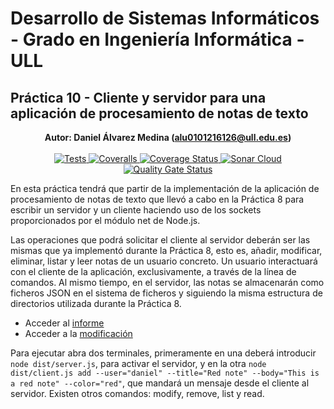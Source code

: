 # Desarrollo de Sistemas Informáticos - Grado en Ingeniería Informática - ULL
## Práctica 10 - Cliente y servidor para una aplicación de procesamiento de notas de texto

<p align="center"><b>Autor: Daniel Álvarez Medina (<a href="alu0101216126@ull.edu.es">alu0101216126@ull.edu.es</a>)</b><br><br>
  <a href="https://github.com/ULL-ESIT-INF-DSI-2021/ull-esit-inf-dsi-20-21-prct10-async-sockets-alu0101216126/actions/workflows/node.js.yml">
    <img alt="Tests" src="https://github.com/ULL-ESIT-INF-DSI-2021/ull-esit-inf-dsi-20-21-prct10-async-sockets-alu0101216126/actions/workflows/node.js.yml/badge.svg">
  </a>
  <a href="https://github.com/ULL-ESIT-INF-DSI-2021/ull-esit-inf-dsi-20-21-prct10-async-sockets-alu0101216126/actions/workflows/.coveralls.yml">
    <img alt="Coveralls" src="https://github.com/ULL-ESIT-INF-DSI-2021/ull-esit-inf-dsi-20-21-prct10-async-sockets-alu0101216126/actions/workflows/.coveralls.yml/badge.svg">
  </a>
    <a href='https://coveralls.io/github/ULL-ESIT-INF-DSI-2021/ull-esit-inf-dsi-20-21-prct10-async-sockets-alu0101216126?branch=main'><img src='https://coveralls.io/repos/github/ULL-ESIT-INF-DSI-2021/ull-esit-inf-dsi-20-21-prct10-async-sockets-alu0101216126/badge.svg?branch=main' alt='Coverage Status' />
  </a>
  <a href="https://github.com/ULL-ESIT-INF-DSI-2021/ull-esit-inf-dsi-20-21-prct10-async-sockets-alu0101216126/actions/workflows/sonarcloud.yml">
    <img alt="Sonar Cloud" src="https://github.com/ULL-ESIT-INF-DSI-2021/ull-esit-inf-dsi-20-21-prct10-async-sockets-alu0101216126/actions/workflows/sonarcloud.yml/badge.svg">
  </a>
  <a href="https://sonarcloud.io/dashboard?id=ULL-ESIT-INF-DSI-2021_ull-esit-inf-dsi-20-21-prct10-async-sockets-alu0101216126">
    <img alt="Quality Gate Status" src="https://sonarcloud.io/api/project_badges/measure?project=ULL-ESIT-INF-DSI-2021_ull-esit-inf-dsi-20-21-prct10-async-sockets-alu0101216126&metric=alert_status">
  </a>
  </p>

En esta práctica tendrá que partir de la implementación de la aplicación de procesamiento de notas de texto que llevó a cabo en la Práctica 8 para escribir un servidor y un cliente haciendo uso de los sockets proporcionados por el módulo net de Node.js.

Las operaciones que podrá solicitar el cliente al servidor deberán ser las mismas que ya implementó durante la Práctica 8, esto es, añadir, modificar, eliminar, listar y leer notas de un usuario concreto. Un usuario interactuará con el cliente de la aplicación, exclusivamente, a través de la línea de comandos. Al mismo tiempo, en el servidor, las notas se almacenarán como ficheros JSON en el sistema de ficheros y siguiendo la misma estructura de directorios utilizada durante la Práctica 8.

- Acceder al [informe](https://ull-esit-inf-dsi-2021.github.io/ull-esit-inf-dsi-20-21-prct10-async-sockets-alu0101216126/)
- Acceder a la [modificación](https://github.com/alu0101216126/practica10-modificacion-pe103)

Para ejecutar abra dos terminales, primeramente en una deberá introducir `node dist/server.js`, para activar el servidor, y en la otra `node dist/client.js add --user="daniel" --title="Red note" --body="This is a red note" --color="red"`, que mandará un mensaje desde el cliente al servidor. Existen otros comandos: modify, remove, list y read.
